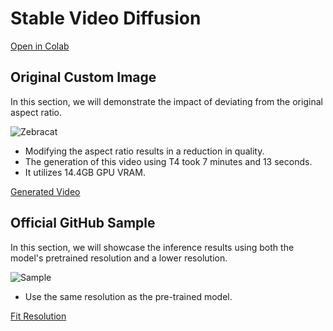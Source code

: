 # Stable Video Diffusion

[Open in Colab](https://colab.research.google.com/drive/1QkFirU3fZY1TiIuQJa43W4XouLmZpSMn?usp=sharing)

## Original Custom Image
In this section, we will demonstrate the impact of deviating from the original aspect ratio.

![Zebracat](https://github.com/MahdiMohseni0033/SVD/assets/108568972/0d8b4dba-6182-43fc-8a10-7a73f02c6c93.png)

- Modifying the aspect ratio results in a reduction in quality.
- The generation of this video using T4 took 7 minutes and 13 seconds.
- It utilizes 14.4GB GPU VRAM.

[Generated Video](https://github.com/MahdiMohseni0033/SVD/assets/108568972/71ff0ac2-c89c-4841-870b-ed0069252d21)

## Official GitHub Sample
In this section, we will showcase the inference results using both the model's pretrained resolution and a lower resolution.

![Sample](https://github.com/MahdiMohseni0033/SVD/assets/108568972/63bee2d0-1965-45fb-90f7-b3964fc178cd)

- Use the same resolution as the pre-trained model.

[Fit Resolution](https://github.com/MahdiMohseni0033/SVD/assets/108568972/e6ffcc47-5e4e-42f8-a4c4-7dae4ed7587a)
